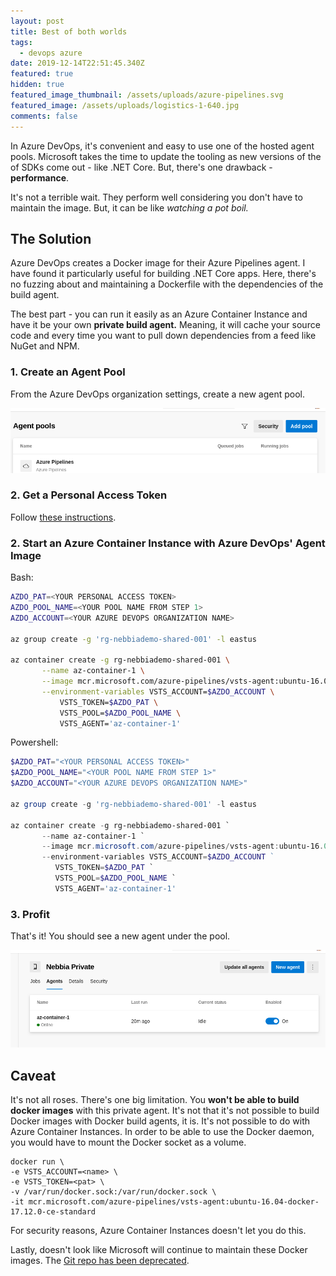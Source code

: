 ```yaml
---
layout: post
title: Best of both worlds
tags:
  - devops azure
date: 2019-12-14T22:51:45.340Z
featured: true
hidden: true
featured_image_thumbnail: /assets/uploads/azure-pipelines.svg
featured_image: /assets/uploads/logistics-1-640.jpg
comments: false
---
```

In Azure DevOps, it's convenient and easy to use one of the hosted agent pools. Microsoft takes the time to update the tooling as new versions of the of SDKs come out - like .NET Core. But, there's one drawback - **performance**.

It's not a terrible wait. They perform well considering you don't have to maintain the image. But, it can be like _watching a pot boil._ 

<!--more-->

## The Solution

Azure DevOps creates a Docker image for their Azure Pipelines agent. I have found it particularly useful for building .NET Core apps. Here, there's no fuzzing about and maintaining a Dockerfile with the dependencies of the build agent. 

The best part - you can run it easily as an Azure Container Instance and have it be your own **private build agent.** Meaning, it will cache your source code and every time you want to pull down dependencies from a feed like NuGet and NPM. 

### 1. Create an Agent Pool

From the Azure DevOps organization settings, create a new agent pool.

![](/assets/uploads/createpool.png "Create an Agent Pool")

### 2. Get a Personal Access Token

Follow [these instructions](https://docs.microsoft.com/en-us/azure/devops/organizations/accounts/use-personal-access-tokens-to-authenticate?view=azure-devops&tabs=preview-page).

### 2. Start an Azure Container Instance with Azure DevOps' Agent Image

Bash: 

```bash
AZDO_PAT=<YOUR PERSONAL ACCESS TOKEN>
AZDO_POOL_NAME=<YOUR POOL NAME FROM STEP 1>
AZDO_ACCOUNT=<YOUR AZURE DEVOPS ORGANIZATION NAME>

az group create -g 'rg-nebbiademo-shared-001' -l eastus

az container create -g rg-nebbiademo-shared-001 \
       --name az-container-1 \
       --image mcr.microsoft.com/azure-pipelines/vsts-agent:ubuntu-16.04-docker-17.12.0-ce-standard \
       --environment-variables VSTS_ACCOUNT=$AZDO_ACCOUNT \
           VSTS_TOKEN=$AZDO_PAT \
           VSTS_POOL=$AZDO_POOL_NAME \
           VSTS_AGENT='az-container-1'   
```

Powershell:

```powershell
$AZDO_PAT="<YOUR PERSONAL ACCESS TOKEN>"
$AZDO_POOL_NAME="<YOUR POOL NAME FROM STEP 1>"
$AZDO_ACCOUNT="<YOUR AZURE DEVOPS ORGANIZATION NAME>"

az group create -g 'rg-nebbiademo-shared-001' -l eastus

az container create -g rg-nebbiademo-shared-001 `
       --name az-container-1 `
       --image mcr.microsoft.com/azure-pipelines/vsts-agent:ubuntu-16.04-docker-17.12.0-ce-standard `
       --environment-variables VSTS_ACCOUNT=$AZDO_ACCOUNT ` 
          VSTS_TOKEN=$AZDO_PAT `
          VSTS_POOL=$AZDO_POOL_NAME `
          VSTS_AGENT='az-container-1'   
```

### 3. Profit

That's it! You should see a new agent under the pool.

![](/assets/uploads/agents.png "Azure DevOps Pool")

## Caveat

It's not all roses. There's one big limitation. You **won't be able to build docker images** with this private agent. It's not that it's not possible to build Docker images with Docker build agents, it is. It's not possible to do with Azure Container Instances. In order to be able to use the Docker daemon, you would have to mount the Docker socket as a volume. 

```console
docker run \  
-e VSTS_ACCOUNT=<name> \
-e VSTS_TOKEN=<pat> \
-v /var/run/docker.sock:/var/run/docker.sock \
-it mcr.microsoft.com/azure-pipelines/vsts-agent:ubuntu-16.04-docker-17.12.0-ce-standard
```

For security reasons, Azure Container Instances doesn't let you do this.

Lastly, doesn't look like Microsoft will continue to maintain these Docker images. The [Git repo has been deprecated](https://github.com/microsoft/vsts-agent-docker). 
